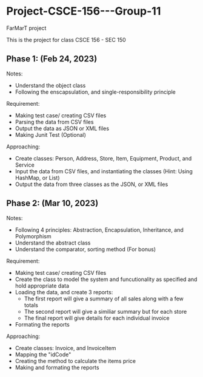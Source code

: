 # Project-CSCE-156---Group-11

FarMarT project

This is the project for class CSCE 156 - SEC 150

## Phase 1: (Feb 24, 2023)
Notes:
 - Understand the object class
 - Following the enscapsulation, and single-responsibility principle

Requirement:
 - Making test case/ creating CSV files
 - Parsing the data from CSV files
 - Output the data as JSON or XML files
 - Making Junit Test (Optional)

Approaching:
 - Create classes: Person, Address, Store, Item, Equipment, Product, and Service 
 - Input the data from CSV files, and instantiating the classes (Hint: Using HashMap, or List)
 - Output the data from three classes as the JSON, or XML files

## Phase 2: (Mar 10, 2023)
Notes:
 - Following 4 principles: Abstraction, Encapsulation, Inheritance, and Polymorphism
 - Understand the abstract class
 - Understand the comparator, sorting method (For bonus)
  
Requirement:
 - Making test case/ creating CSV files
 - Create the class to model the system and funcutionality as specified and hold appropriate data
 - Loading the data, and create 3 reports:
   + The first report will give a summary of all sales along with a few totals
   + The second report will give a similiar summary but for each store
   + The final report will give details for each individual invoice  
 - Formating the reports

Approaching:
 - Create classes: Invoice, and InvoiceItem
 - Mapping the "idCode"
 - Creating the method to calculate the items price
 - Making and formating the reports
